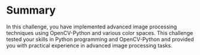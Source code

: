 # Summary

In this challenge, you have implemented advanced image processing techniques using OpenCV-Python and various color spaces. This challenge tested your skills in Python programming and OpenCV-Python and provided you with practical experience in advanced image processing tasks.
